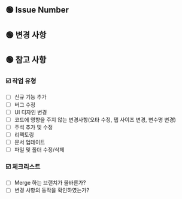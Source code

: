 ## 🟢 Issue Number
<!-- close #00 -->

## 🟢 변경 사항
<!-- 추가되거나 변경된 내용 작성-->

## 🟢 참고 사항
<!-- 참고 영상, 이미지, 링크 -->

### ☑️ 작업 유형
- [ ] 신규 기능 추가
- [ ] 버그 수정
- [ ] UI 디자인 변경
- [ ] 코드에 영향을 주지 않는 변경사항(오타 수정, 탭 사이즈 변경, 변수명 변경)
- [ ] 주석 추가 및 수정
- [ ] 리펙토링
- [ ] 문서 업데이트
- [ ] 파일 및 폴더 수정/삭제

### ☑️ 체크리스트
- [ ] Merge 하는 브랜치가 올바른가?
- [ ] 변경 사항의 동작을 확인하였는가?
